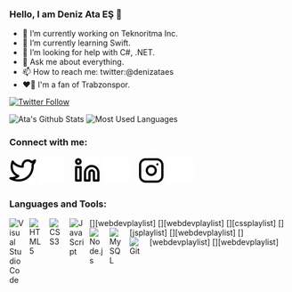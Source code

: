 ### Hello, I am Deniz Ata EŞ 👋

- 🔭 I’m currently working on Teknoritma Inc.
- 🌱 I’m currently learning Swift.
- 🤔 I’m looking for help with C#, .NET.
- 💬 Ask me about everything.
- 📫 How to reach me: twitter:@denizataes
- ❤️💙 I'm a fan of Trabzonspor.


[![Twitter Follow](https://img.shields.io/twitter/follow/denizataes?color=1DA1F2&logo=twitter&style=for-the-badge)](https://twitter.com/intent/follow?original_referer=https%3A%2F%2Fgithub.com%2FcodeSTACKr&screen_name=codeSTACKr)

<img alt="Ata's Github Stats" src="https://github-readme-stats.vercel.app/api?username=denizataes&show_icons=true&theme=aura">


<img alt="Most Used Languages" src="https://github-readme-stats.vercel.app/api/top-langs/?username=denizataes&layout=compact">




### Connect with me:


[![website](./img/twitter-light.svg)](https://twitter.com/denizataes#gh-light-mode-only)
[![website](./img/twitter-dark.svg)](https://twitter.com/denizataes#gh-dark-mode-only)
&nbsp;&nbsp;
[![website](./img/linkedin-light.svg)](https://linkedin.com/in/denizataes#gh-light-mode-only)
[![website](./img/linkedin-dark.svg)](https://linkedin.com/in/denizataes#gh-dark-mode-only)
&nbsp;&nbsp;
[![website](./img/instagram-light.svg)](https://instagram.com/denizataes#gh-light-mode-only)
[![website](./img/instagram-dark.svg)](https://instagram.com/denizataes#gh-dark-mode-only)

### Languages and Tools:

[<img align="left" alt="Visual Studio Code" width="26px" src="https://cdn.jsdelivr.net/gh/devicons/devicon/icons/vscode/vscode-original.svg" style="padding-right:10px;" />][webdevplaylist]
[<img align="left" alt="HTML5" width="26px" src="https://cdn.jsdelivr.net/gh/devicons/devicon/icons/html5/html5-original.svg" style="padding-right:10px;" />][webdevplaylist]
[<img align="left" alt="CSS3" width="26px" src="https://cdn.jsdelivr.net/gh/devicons/devicon/icons/css3/css3-original.svg" style="padding-right:10px;" />][cssplaylist]
[<img align="left" alt="JavaScript" width="26px" src="https://cdn.jsdelivr.net/gh/devicons/devicon/icons/javascript/javascript-original.svg" style="padding-right:10px;" />][jsplaylist]
[<img align="left" alt="Node.js" width="26px" src="https://cdn.jsdelivr.net/gh/devicons/devicon/icons/nodejs/nodejs-original.svg" style="padding-right:10px;" />][webdevplaylist]
[<img align="left" alt="MySQL" width="26px" src="https://cdn.jsdelivr.net/gh/devicons/devicon/icons/mysql/mysql-original.svg" style="padding-right:10px;" />][webdevplaylist]
[<img align="left" alt="Git" width="26px" src="https://cdn.jsdelivr.net/gh/devicons/devicon/icons/git/git-original.svg" style="padding-right:10px;" />][webdevplaylist]

<br />
<br />


[twitter]: https://twitter.com/denizataes
[instagram]: https://instagram.com/denizataes
[linkedin]: https://linkedin.com/in/denizataes
